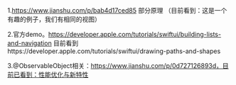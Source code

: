1.https://www.jianshu.com/p/bab4d17ced85   部分原理
（目前看到：这是一个有趣的例子，我们有相同的视图）


2.官方demo。https://developer.apple.com/tutorials/swiftui/building-lists-and-navigation 目前看到https://developer.apple.com/tutorials/swiftui/drawing-paths-and-shapes


3.@ObservableObject相关：https://www.jianshu.com/p/0d727126893d，目前已看到：性能优化与新特性


